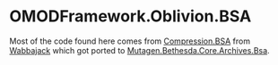 # OMODFramework.Oblivion.BSA

Most of the code found here comes from [Compression.BSA](https://github.com/wabbajack-tools/wabbajack/tree/master/Compression.BSA/BSA) from [Wabbajack](https://github.com/wabbajack-tools/wabbajack) which got ported to [Mutagen.Bethesda.Core.Archives.Bsa](https://github.com/Mutagen-Modding/Mutagen/tree/release/Mutagen.Bethesda.Core/Archives/Bsa).
